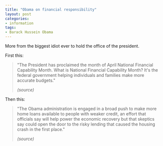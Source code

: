 ```yaml
---
title: "Obama on financial responsibility"
layout: post
categories:
- information
tags:
- Barack Hussein Obama
---
```


More from the biggest idiot ever to hold the office of the president.

First this:

> "The President has proclaimed the month of April National Financial Capability Month. What is National Financial Capability Month? It's the federal government helping individuals and families make more accurate budgets."
>
> <cite>(source)</cite>

Then this:

> "The Obama administration is engaged in a broad push to make more home loans available to people with weaker credit, an effort that officials say will help power the economic recovery but that skeptics say could open the door to the risky lending that caused the housing crash in the first place."
>
> <cite>(source)</cite>